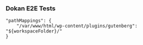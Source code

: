 ### Dokan E2E Tests




  <!-- npm install jest @woocommerce/admin-e2e-tests @woocommerce/api @woocommerce/api-core-tests @woocommerce/e2e-core-tests @woocommerce/e2e-environment @woocommerce/e2e-utils --d -->


    "pathMappings": {
        "/var/www/html/wp-content/plugins/gutenberg": "${workspaceFolder}/"
    }